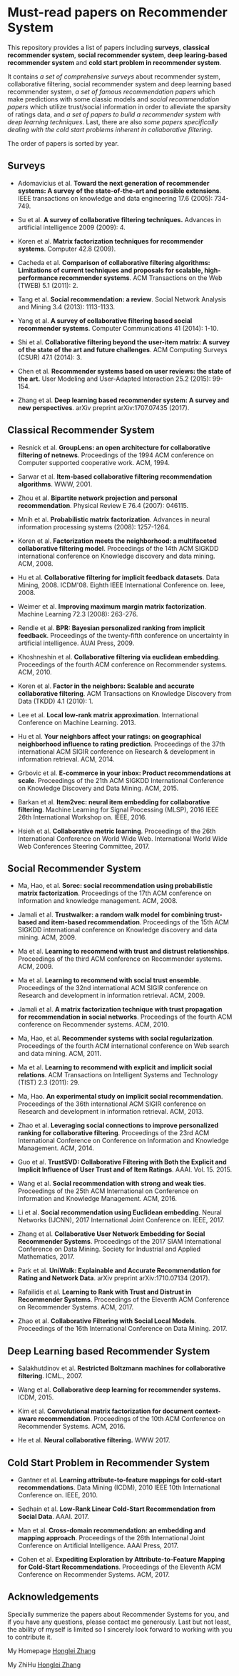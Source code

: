 # Must-read papers on Recommender System

This repository provides a list of papers including **surveys**, **classical recommender system**, **social recommender system**, **deep learing-based recommender system** and **cold start problem in recommender system**. 

It contains *a set of comprehensive surveys* about recommender system, collaborative filtering, social recommender system and deep learning based recommender system, *a set of famous recommendation papers* which make predictions with some classic models and *social recommendation papers* which utilize trust/social information in order to alleviate the sparsity of ratings data, and *a set of papers to build a recommender system with deep learning techniques*. Last, there are also *some papers specifically dealing with the cold start problems inherent in collaborative filtering*.

The order of papers is sorted by year.

## Surveys

* Adomavicius et al. **Toward the next generation of recommender systems: A survey of the state-of-the-art and possible extensions**. IEEE transactions on knowledge and data engineering 17.6 (2005): 734-749.

* Su et al. **A survey of collaborative filtering techniques.** Advances in artificial intelligence 2009 (2009): 4.

* Koren et al. **Matrix factorization techniques for recommender systems**. Computer 42.8 (2009).

* Cacheda et al. **Comparison of collaborative filtering algorithms: Limitations of current techniques and proposals for scalable, high-performance recommender systems**. ACM Transactions on the Web (TWEB) 5.1 (2011): 2.

* Tang et al. **Social recommendation: a review**. Social Network Analysis and Mining 3.4 (2013): 1113-1133.

* Yang et al. **A survey of collaborative filtering based social recommender systems**. Computer Communications 41 (2014): 1-10.

* Shi et al. **Collaborative filtering beyond the user-item matrix: A survey of the state of the art and future challenges**. ACM Computing Surveys (CSUR) 47.1 (2014): 3.

* Chen et al. **Recommender systems based on user reviews: the state of the art.** User Modeling and User-Adapted Interaction 25.2 (2015): 99-154.

* Zhang et al. **Deep learning based recommender system: A survey and new perspectives**. arXiv preprint arXiv:1707.07435 (2017).


## Classical Recommender System

* Resnick et al. **GroupLens: an open architecture for collaborative filtering of netnews**. Proceedings of the 1994 ACM conference on Computer supported cooperative work. ACM, 1994.

* Sarwar et al. **Item-based collaborative filtering recommendation algorithms**. WWW, 2001.

* Zhou et al. **Bipartite network projection and personal recommendation**. Physical Review E 76.4 (2007): 046115.

* Mnih et al. **Probabilistic matrix factorization**. Advances in neural information processing systems (2008): 1257-1264.

* Koren et al. **Factorization meets the neighborhood: a multifaceted collaborative filtering model**. Proceedings of the 14th ACM SIGKDD international conference on Knowledge discovery and data mining. ACM, 2008.

* Hu et al. **Collaborative filtering for implicit feedback datasets**. Data Mining, 2008. ICDM'08. Eighth IEEE International Conference on. Ieee, 2008.

* Weimer et al. **Improving maximum margin matrix factorization**. Machine Learning 72.3 (2008): 263-276.

* Rendle et al. **BPR: Bayesian personalized ranking from implicit feedback**. Proceedings of the twenty-fifth conference on uncertainty in artificial intelligence. AUAI Press, 2009.

* Khoshneshin et al. **Collaborative filtering via euclidean embedding**. Proceedings of the fourth ACM conference on Recommender systems. ACM, 2010.

* Koren et al. **Factor in the neighbors: Scalable and accurate collaborative filtering**. ACM Transactions on Knowledge Discovery from Data (TKDD) 4.1 (2010): 1.

* Lee et al. **Local low-rank matrix approximation**. International Conference on Machine Learning. 2013.

* Hu et al. **Your neighbors affect your ratings: on geographical neighborhood influence to rating prediction**. Proceedings of the 37th international ACM SIGIR conference on Research & development in information retrieval. ACM, 2014.

* Grbovic et al. **E-commerce in your inbox: Product recommendations at scale**. Proceedings of the 21th ACM SIGKDD International Conference on Knowledge Discovery and Data Mining. ACM, 2015.

* Barkan et al. **Item2vec: neural item embedding for collaborative filtering**. Machine Learning for Signal Processing (MLSP), 2016 IEEE 26th International Workshop on. IEEE, 2016.

* Hsieh et al. **Collaborative metric learning**. Proceedings of the 26th International Conference on World Wide Web. International World Wide Web Conferences Steering Committee, 2017.



## Social Recommender System

* Ma, Hao, et al. **Sorec: social recommendation using probabilistic matrix factorization**. Proceedings of the 17th ACM conference on Information and knowledge management. ACM, 2008.

* Jamali et al. **Trustwalker: a random walk model for combining trust-based and item-based recommendation**. Proceedings of the 15th ACM SIGKDD international conference on Knowledge discovery and data mining. ACM, 2009.

* Ma et al. **Learning to recommend with trust and distrust relationships**. Proceedings of the third ACM conference on Recommender systems. ACM, 2009.

* Ma et al. **Learning to recommend with social trust ensemble**. Proceedings of the 32nd international ACM SIGIR conference on Research and development in information retrieval. ACM, 2009.

* Jamali et al. **A matrix factorization technique with trust propagation for recommendation in social networks**. Proceedings of the fourth ACM conference on Recommender systems. ACM, 2010.

* Ma, Hao, et al. **Recommender systems with social regularization**. Proceedings of the fourth ACM international conference on Web search and data mining. ACM, 2011.

* Ma et al. **Learning to recommend with explicit and implicit social relations**. ACM Transactions on Intelligent Systems and Technology (TIST) 2.3 (2011): 29.

* Ma, Hao. **An experimental study on implicit social recommendation**. Proceedings of the 36th international ACM SIGIR conference on Research and development in information retrieval. ACM, 2013.

* Zhao et al. **Leveraging social connections to improve personalized ranking for collaborative filtering**. Proceedings of the 23rd ACM International Conference on Conference on Information and Knowledge Management. ACM, 2014.

* Guo et al. **TrustSVD: Collaborative Filtering with Both the Explicit and Implicit Influence of User Trust and of Item Ratings**. AAAI. Vol. 15. 2015.

* Wang et al. **Social recommendation with strong and weak ties**. Proceedings of the 25th ACM International on Conference on Information and Knowledge Management. ACM, 2016.

* Li et al. **Social recommendation using Euclidean embedding**. Neural Networks (IJCNN), 2017 International Joint Conference on. IEEE, 2017.

* Zhang et al. **Collaborative User Network Embedding for Social Recommender Systems**. Proceedings of the 2017 SIAM International Conference on Data Mining. Society for Industrial and Applied Mathematics, 2017.

* Park et al. **UniWalk: Explainable and Accurate Recommendation for Rating and Network Data**. arXiv preprint arXiv:1710.07134 (2017).

* Rafailidis et al. **Learning to Rank with Trust and Distrust in Recommender Systems**. Proceedings of the Eleventh ACM Conference on Recommender Systems. ACM, 2017.

* Zhao et al. **Collaborative Filtering with Social Local Models**. Proceedings of the 16th International Conference on Data Mining. 2017.



## Deep Learning based Recommender System

* Salakhutdinov et al. **Restricted Boltzmann machines for collaborative filtering**. ICML., 2007.

* Wang et al. **Collaborative deep learning for recommender systems.** ICDM, 2015.

* Kim et al. **Convolutional matrix factorization for document context-aware recommendation**. Proceedings of the 10th ACM Conference on Recommender Systems. ACM, 2016.

* He et al. **Neural collaborative filtering.** WWW 2017.


## Cold Start Problem in Recommender System

* Gantner et al. **Learning attribute-to-feature mappings for cold-start recommendations**. Data Mining (ICDM), 2010 IEEE 10th International Conference on. IEEE, 2010.

* Sedhain et al. **Low-Rank Linear Cold-Start Recommendation from Social Data**. AAAI. 2017.

* Man et al. **Cross-domain recommendation: an embedding and mapping approach**. Proceedings of the 26th International Joint Conference on Artificial Intelligence. AAAI Press, 2017.

* Cohen et al. **Expediting Exploration by Attribute-to-Feature Mapping for Cold-Start Recommendations**. Proceedings of the Eleventh ACM Conference on Recommender Systems. ACM, 2017.



## Acknowledgements

Specially summerize the papers about Recommender Systems for you, and if you have any questions, please contact me generously. Last but not least, the ability of myself is limited so I sincerely look forward to working with you to contribute it.

My Homepage [Honglei Zhang](http://midas.bjtu.edu.cn/Home/MemberStudent/27)

My ZhiHu [Honglei Zhang](https://www.zhihu.com/people/hongleizhang)


